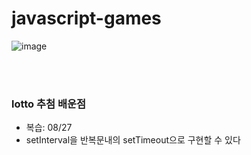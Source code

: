 # javascript-games
![image](https://user-images.githubusercontent.com/70791860/130991184-8b341ead-a072-4ec5-9859-22bcd676e3d6.png)

<br><br>

### lotto 추첨 배운점 
- 복습: 08/27
- setInterval을 반복문내의 setTimeout으로 구현할 수 있다
 
